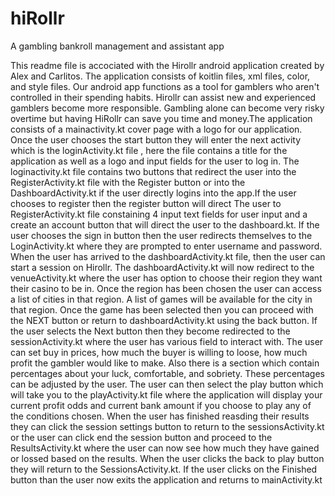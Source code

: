 # hiRollr
A gambling bankroll management and assistant app


This readme file is accociated with the Hirollr android application created by Alex and Carlitos.
The application consists of koitlin files, xml files, color, and style files. Our android app 
functions as a tool for gamblers who aren't controlled in their spending habits. Hirollr can assist
new and experienced gamblers become more responsible. Gambling alone can become very risky overtime 
but having HiRollr can save you time and money.The application consists of a mainactivity.kt cover page
with a logo for our application. Once the user chooses the start button they will enter the next 
activity which is the loginActivity.kt file , here the file contains a title for the application as well as
a logo and input fields for the user to log in. The loginactivity.kt file contains two buttons that redirect the
user into the RegisterActivity.kt file with the Register button or into the DashboardActivity.kt if the user 
directly logins into the app.If the user chooses to register then the register button will direct The 
user to RegisterActivity.kt file constaining 4 input text fields for user input and a create an account button 
that will direct the user to the dashboard.kt. If the user chooses the sign in button then the user redirects
themselves to the LoginActivity.kt where they are prompted to enter username and password. When the user has arrived
to the dashboardActivity.kt file, then the user can start a session on Hirollr. The dashboardActivity.kt will now 
redirect to the venueActivity.kt where the user has option to choose their region they want their casino to be
in. Once the region has been chosen the user can access a list of cities in that region. A list of games will be
available for the city in that region. Once the game has been selected then you can proceed with the NEXT button
or return to dashboardActivity.kt using the back button. If the user selects the Next button then they become redirected
to the sessionActivity.kt where the user has various field to interact with. The user can set buy in prices, how much
the buyer is willing to loose, how much profit the gambler would like to make. Also there is a section which contain 
percentages about your luck, comfortable, and sobriety. These percentages can be adjusted by the user. The user can then 
select the play button which will take you to the playActivity.kt file where the application will display your current 
profit odds and current bank amount if you choose to play any of the conditions chosen. When the user has finished 
reasding their results they can click the session settings button to return to the sessionsActivity.kt or the user can 
click end the session button and proceed to the ResultsActivity.kt where the user can now see how much they have gained
 or lossed based on the results. When the user clicks the back to play button they will return to the SessionsActivity.kt. 
If the user clicks on the  Finished button than the user now exits the application and returns to mainActivity.kt
